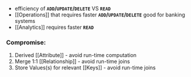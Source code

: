 - efficiency of **`ADD`/`UPDATE`/`DELETE`** VS **`READ`**
- [[Operations]] that requires faster **`ADD`/`UPDATE`/`DELETE`**
	good for banking systems
- [[Analytics]] requires faster **`READ`**

### Compromise:
1. Derived [[Attribute]] - avoid run-time computation
2. Merge 1:1 [[Relationship]] - avoid run-time joins
3. Store Values(s) for relevant [[Keys]] - avoid run-time joins